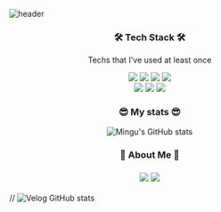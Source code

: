 ![header](https://capsule-render.vercel.app/api?type=Waving&color=gradient&height=250&section=header&text=Mingu's%20GitHub&fontSize=70&animation=scaleIn)

<div align='center'>
  <h3>🛠️ Tech Stack 🛠️</h3>
  <p>Techs that I've used at least once</p>
  <img src="https://img.shields.io/badge/HTML5-E34F26?style=flat-square&logo=HTML5&logoColor=white"/>
  <img src="https://img.shields.io/badge/CSS3-1572B6?style=flat-square&logo=CSS3&logoColor=white"/>
  <img src="https://img.shields.io/badge/JavaScript-F7DF1E?style=flat-square&logo=JavaScript&logoColor=white"/>
  <img src="https://img.shields.io/badge/React-61DAFB?style=flat-square&logo=React&logoColor=white"/>
  </br>
  
  <img src="https://img.shields.io/badge/Java-007396?style=flat-square&logo=Java&logoColor=white"/>
  <img src="https://img.shields.io/badge/C-A8B9CC?style=flat-square&logo=C&logoColor=white"/>
  <img src="https://img.shields.io/badge/Swift-FA7343?style=flat-square&logo=Swift&logoColor=white"/>
  <br>
  <h3>😎 My stats 😎</h3>
  
  ![Mingu's GitHub stats](https://github-readme-stats.vercel.app/api?username=kangmingu01&show_icons=true&hide=contribs,prs&theme=tokyonight )
  <br>
  
  <h3>🧸 About Me 🧸<h3>
  <a href="https://velog.io/@jkang4531"><img src="https://img.shields.io/badge/Velog-1DBF73?style=flat-square&logo=Vimeo&logoColor=white"/></a>
  <a href="https://www.instagram.com/Kang.__.mingu"><img src="https://img.shields.io/badge/Instagram-E4405F?style=flat-square&logo=Instagram&logoColor=white"/></a>

</div>

// ![Velog GitHub stats](https://velog-github-badge.vercel.app/badge/Kang.__.Mingu?theme=dark&posts=3)
